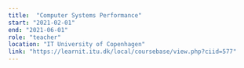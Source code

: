 ```yaml
---
title:  "Computer Systems Performance"
start: "2021-02-01"
end: "2021-06-01"
role: "teacher"
location: "IT University of Copenhagen"
link: "https://learnit.itu.dk/local/coursebase/view.php?ciid=577"
---
```

